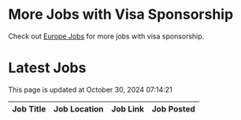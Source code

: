 # More Jobs with Visa Sponsorship

Check out [Europe Jobs](https://github.com/sureshparimi/europejobs#latest-jobs) for more jobs with visa sponsorship.

# Latest Jobs

This page is updated at October 30, 2024 07:14:21

| Job Title | Job Location | Job Link | Job Posted |
| --- | --- | --- | --- |
